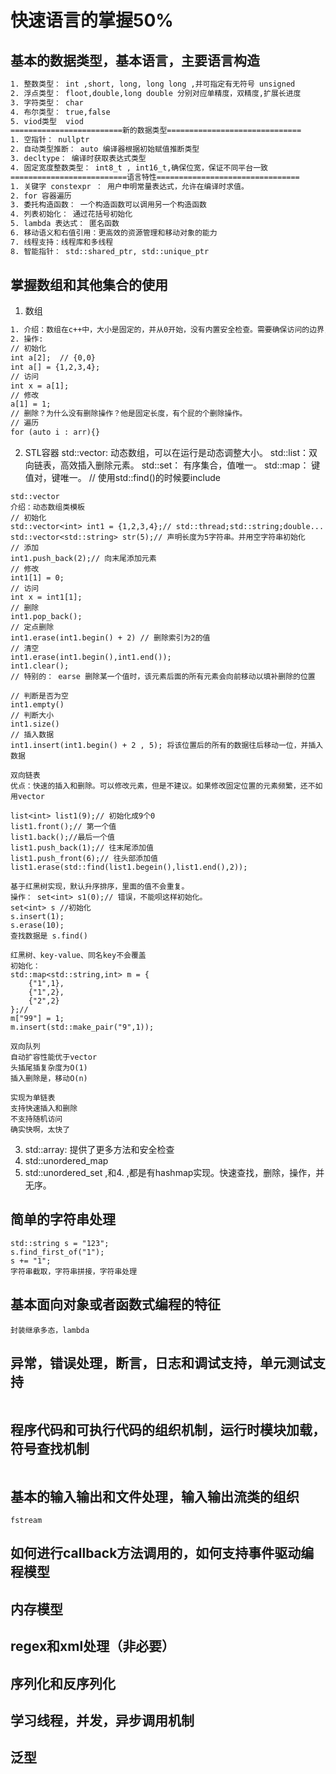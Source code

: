 # 快速语言的掌握50%

## 基本的数据类型，基本语言，主要语言构造
```txt
1. 整数类型： int ,short, long, long long ,并可指定有无符号 unsigned
2. 浮点类型： floot,double,long double 分别对应单精度，双精度,扩展长进度
3. 字符类型： char
4. 布尔类型： true,false
5. viod类型  viod
=========================新的数据类型==============================
1. 空指针： nullptr
2. 自动类型推断： auto 编译器根据初始赋值推断类型
3. decltype： 编译时获取表达式类型
4. 固定宽度整数类型： int8_t , int16_t,确保位宽，保证不同平台一致
==========================语言特性================================
1. 关键字 constexpr ： 用户申明常量表达式，允许在编译时求值。
2. for 容器遍历
3. 委托构造函数： 一个构造函数可以调用另一个构造函数
4. 列表初始化： 通过花括号初始化
5. lambda 表达式： 匿名函数
6. 移动语义和右值引用：更高效的资源管理和移动对象的能力
7. 线程支持：线程库和多线程
8. 智能指针： std::shared_ptr, std::unique_ptr
```
## 掌握数组和其他集合的使用
1. 数组
```txt
1. 介绍：数组在c++中，大小是固定的，并从0开始，没有内置安全检查。需要确保访问的边界，以免出现不可预知的错误以及内存访问错误。
2. 操作: 
// 初始化
int a[2];  // {0,0}
int a[] = {1,2,3,4};
// 访问
int x = a[1];
// 修改
a[1] = 1;
// 删除？为什么没有删除操作？他是固定长度，有个屁的个删除操作。
// 遍历
for (auto i : arr){}
```
2. STL容器
    std::vector: 动态数组，可以在运行是动态调整大小。
    std::list：双向链表，高效插入删除元素。
    std::set： 有序集合，值唯一。
    std::map： 键值对，键唯一。
    // 使用std::find()的时候要include <algorthm>
```std::vector
std::vector
介绍：动态数组类模板
// 初始化
std::vector<int> int1 = {1,2,3,4};// std::thread;std::string;double...
std::vector<std::string> str(5);// 声明长度为5字符串。并用空字符串初始化
// 添加
int1.push_back(2);// 向末尾添加元素
// 修改
int1[1] = 0;
// 访问
int x = int1[1];
// 删除
int1.pop_back();
// 定点删除
int1.erase(int1.begin() + 2) // 删除索引为2的值 
// 清空
int1.erase(int1.begin(),int1.end());
int1.clear();
// 特别的： earse 删除某一个值时，该元素后面的所有元素会向前移动以填补删除的位置

// 判断是否为空
int1.empty()
// 判断大小
int1.size()
// 插入数据
int1.insert(int1.begin() + 2 , 5); 将该位置后的所有的数据往后移动一位，并插入数据
```
```std::list
双向链表
优点：快速的插入和删除。可以修改元素，但是不建议。如果修改固定位置的元素频繁，还不如用vector

list<int> list1(9);// 初始化成9个0
list1.front();// 第一个值
list1.back();//最后一个值
list1.push_back(1);// 往末尾添加值
list1.push_front(6);// 往头部添加值
list1.erase(std::find(list1.begein(),list1.end(),2));
```

```std::set
基于红黑树实现，默认升序排序，里面的值不会重复。
操作： set<int> s1(0);// 错误，不能呗这样初始化。 
set<int> s //初始化
s.insert(1);
s.erase(10);
查找数据是 s.find()
```

```std::map
红黑树、key-value、同名key不会覆盖
初始化：
std::map<std::string,int> m = {
    {"1",1},
    {"1",2},
    {"2",2}
};// 
m["99"] = 1;
m.insert(std::make_pair("9",1));
```

```std::deque
双向队列
自动扩容性能优于vector
头插尾插复杂度为O(1)
插入删除是，移动O(n)
```

```std::forward_list
实现为单链表
支持快速插入和删除
不支持随机访问
确实快啊，太快了
```

3. std::array: 提供了更多方法和安全检查
4. std::unordered_map
5. std::unordered_set ,和4. ,都是有hashmap实现。快速查找，删除，操作，并无序。

## 简单的字符串处理
```text
std::string s = "123";
s.find_first_of("1");
s += "1";
字符串截取，字符串拼接，字符串处理
```
## 基本面向对象或者函数式编程的特征
```text
封装继承多态，lambda
```
## 异常，错误处理，断言，日志和调试支持，单元测试支持
```text

```
## 程序代码和可执行代码的组织机制，运行时模块加载，符号查找机制
```text

```
## 基本的输入输出和文件处理，输入输出流类的组织
```text
fstream
```

## 如何进行callback方法调用的，如何支持事件驱动编程模型

## 内存模型

## regex和xml处理（非必要）

## 序列化和反序列化

## 学习线程，并发，异步调用机制

## 泛型